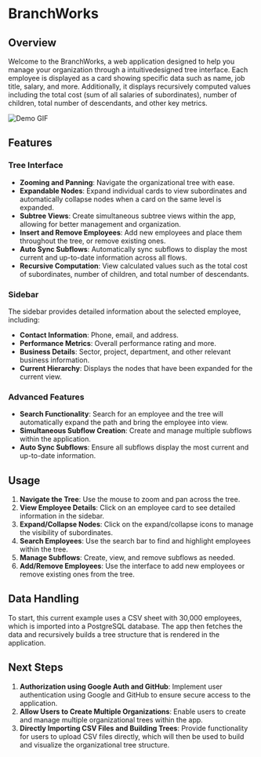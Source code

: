 # BranchWorks

## Overview

Welcome to the BranchWorks, a web application designed to help you manage your organization through a intuitivedesigned tree interface. Each employee is displayed as a card showing specific data such as name, job title, salary, and more. Additionally, it displays recursively computed values including the total cost (sum of all salaries of subordinates), number of children, total number of descendants, and other key metrics.

![Demo GIF](./orgtree.gif)

## Features

### Tree Interface

- **Zooming and Panning**: Navigate the organizational tree with ease.
- **Expandable Nodes**: Expand individual cards to view subordinates and automatically collapse nodes when a card on the same level is expanded.
- **Subtree Views**: Create simultaneous subtree views within the app, allowing for better management and organization.
- **Insert and Remove Employees**: Add new employees and place them throughout the tree, or remove existing ones.
- **Auto Sync Subflows**: Automatically sync subflows to display the most current and up-to-date information across all flows.
- **Recursive Computation**: View calculated values such as the total cost of subordinates, number of children, and total number of descendants.

### Sidebar

The sidebar provides detailed information about the selected employee, including:
- **Contact Information**: Phone, email, and address.
- **Performance Metrics**: Overall performance rating and more.
- **Business Details**: Sector, project, department, and other relevant business information.
- **Current Hierarchy**: Displays the nodes that have been expanded for the current view.

### Advanced Features

- **Search Functionality**: Search for an employee and the tree will automatically expand the path and bring the employee into view.
- **Simultaneous Subflow Creation**: Create and manage multiple subflows within the application.
- **Auto Sync Subflows**: Ensure all subflows display the most current and up-to-date information.

## Usage

1. **Navigate the Tree**: Use the mouse to zoom and pan across the tree.
2. **View Employee Details**: Click on an employee card to see detailed information in the sidebar.
3. **Expand/Collapse Nodes**: Click on the expand/collapse icons to manage the visibility of subordinates.
4. **Search Employees**: Use the search bar to find and highlight employees within the tree.
5. **Manage Subflows**: Create, view, and remove subflows as needed.
6. **Add/Remove Employees**: Use the interface to add new employees or remove existing ones from the tree.

## Data Handling

To start, this current example uses a CSV sheet with 30,000 employees, which is imported into a PostgreSQL database. The app then fetches the data and recursively builds a tree structure that is rendered in the application.

## Next Steps

1. **Authorization using Google Auth and GitHub**: Implement user authentication using Google and GitHub to ensure secure access to the application.
2. **Allow Users to Create Multiple Organizations**: Enable users to create and manage multiple organizational trees within the app.
3. **Directly Importing CSV Files and Building Trees**: Provide functionality for users to upload CSV files directly, which will then be used to build and visualize the organizational tree structure.



